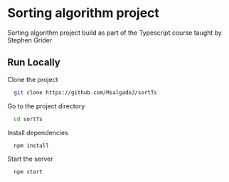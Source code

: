 
# Sorting algorithm project

Sorting algorithm project build as part of the Typescript course taught by Stephen Grider

## Run Locally

Clone the project

```bash
  git clone https://github.com/MsalgadoJ/sortTs
```

Go to the project directory

```bash
  cd sortTs
```

Install dependencies

```bash
  npm install
```

Start the server

```bash
  npm start
```

